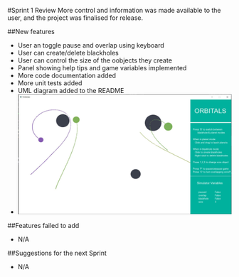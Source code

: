 #Sprint 1 Review
	More control and information was made available to the user, and the project was finalised for release.

##New features
+ User an toggle pause and overlap using keyboard
+ User can create/delete blackholes
+ User can control the size of the oobjects they create
+ Panel showing help tips and game variables implemented
+ More code documentation added
+ More unit tests added
+ UML diagram added to the README
+ ![screenshot](sprint_4_end.JPG)

##Features failed to add
+ N/A

##Suggestions for the next Sprint
+ N/A